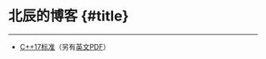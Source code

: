 # 北辰的博客 {#title}

------------------------------------------------

- [C++17标准](cpp17/content)（另有[英文PDF](pdf/n4659.pdf)）
